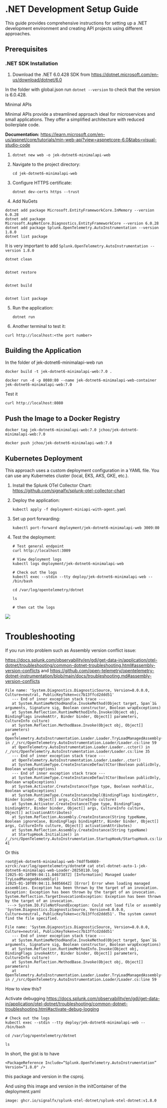 # .NET Development Setup Guide

This guide provides comprehensive instructions for setting up a .NET development environment and creating API projects using different approaches.

## Prerequisites

### .NET SDK Installation

1. Download the .NET 6.0.428 SDK from https://dotnet.microsoft.com/en-us/download/dotnet/6.0

In the folder with global.json run `dotnet --version` to check that the version is 6.0.428.

 Minimal APIs

Minimal APIs provide a streamlined approach ideal for microservices and small applications. They offer a simplified architecture with reduced boilerplate code.

**Documentation:**
https://learn.microsoft.com/en-us/aspnet/core/tutorials/min-web-api?view=aspnetcore-6.0&tabs=visual-studio-code

1. `dotnet new web -o jek-dotnet6-minimalapi-web`

2. Navigate to the project directory:
   ```
   cd jek-dotnet6-minimalapi-web
   ```

3. Configure HTTPS certificate:
   ```
   dotnet dev-certs https --trust
   ```

4. Add NuGets
```
dotnet add package Microsoft.EntityFrameworkCore.InMemory --version 6.0.28
dotnet add package Microsoft.AspNetCore.Diagnostics.EntityFrameworkCore --version 6.0.28
dotnet add package Splunk.OpenTelemetry.AutoInstrumentation --version 1.8.0
dotnet list package
```

It is very important to add `Splunk.OpenTelemetry.AutoInstrumentation --version 1.8.0`

```
dotnet clean


dotnet restore


dotnet build


dotnet list package
```

5. Run the application:
   ```
   dotnet run
   ```

6. Another terminal to test it:
```
curl http://localhost:<the port number>
```

## Building the Application
In the folder of jek-dotnet6-minimalapi-web run
```
docker build -t jek-dotnet6-minimalapi-web:7.0 .
```

```
docker run -d -p 8080:80 --name jek-dotnet6-minimalapi-web-container jek-dotnet6-minimalapi-web:7.0
```

Test it
```
curl http://localhost:8080
```

## Push the Image to a Docker Registry
```
docker tag jek-dotnet6-minimalapi-web:7.0 jchoo/jek-dotnet6-minimalapi-web:7.0
```

```
docker push jchoo/jek-dotnet6-minimalapi-web:7.0
```

## Kubernetes Deployment

This approach uses a custom deployment configuration in a YAML file. You can use any Kubernetes cluster (local, EKS, AKS, GKE, etc.).

1. Install the Splunk OTel Collector Chart:
   https://github.com/signalfx/splunk-otel-collector-chart

2. Deploy the application:
   ```
   kubectl apply -f deployment-miniapi-with-agent.yaml
   ```

3. Set up port forwarding:
   ```
   kubectl port-forward deployment/jek-dotnet6-minimalapi-web 3009:80
   ```

4. Test the deployment:
   ```
   # Test general endpoint
   curl http://localhost:3009

   # View deployment logs
   kubectl logs deployment/jek-dotnet6-minimalapi-web

   # Check out the logs
   kubectl exec --stdin --tty deploy/jek-dotnet6-minimalapi-web -- /bin/bash

   cd /var/log/opentelemetry/dotnet

   ls

   # then cat the logs   
   ```

![](proof.png)

# Troubleshooting
If you run into problem such as Assembly version conflict issue:

https://docs.splunk.com/observability/en/gdi/get-data-in/application/otel-dotnet/troubleshooting/common-dotnet-troubleshooting.html#assembly-version-conflicts and https://github.com/open-telemetry/opentelemetry-dotnet-instrumentation/blob/main/docs/troubleshooting.md#assembly-version-conflicts

```
File name: 'System.Diagnostics.DiagnosticSource, Version=8.0.0.0, Culture=neutral, PublicKeyToken=cc7b13ffcd2ddd51'
   --- End of inner exception stack trace ---
   at System.RuntimeMethodHandle.InvokeMethod(Object target, Span`1& arguments, Signature sig, Boolean constructor, Boolean wrapExceptions)
   at System.Reflection.RuntimeMethodInfo.Invoke(Object obj, BindingFlags invokeAttr, Binder binder, Object[] parameters, CultureInfo culture)
   at System.Reflection.MethodBase.Invoke(Object obj, Object[] parameters)
   at OpenTelemetry.AutoInstrumentation.Loader.Loader.TryLoadManagedAssembly() in /_/src/OpenTelemetry.AutoInstrumentation.Loader/Loader.cs:line 59
   at OpenTelemetry.AutoInstrumentation.Loader.Loader..cctor() in /_/src/OpenTelemetry.AutoInstrumentation.Loader/Loader.cs:line 35
   --- End of inner exception stack trace ---
   at OpenTelemetry.AutoInstrumentation.Loader.Loader..ctor()
   at System.RuntimeType.CreateInstanceDefaultCtor(Boolean publicOnly, Boolean wrapExceptions)
   --- End of inner exception stack trace ---
   at System.RuntimeType.CreateInstanceDefaultCtor(Boolean publicOnly, Boolean wrapExceptions)
   at System.Activator.CreateInstance(Type type, Boolean nonPublic, Boolean wrapExceptions)
   at System.RuntimeType.CreateInstanceImpl(BindingFlags bindingAttr, Binder binder, Object[] args, CultureInfo culture)
   at System.Activator.CreateInstance(Type type, BindingFlags bindingAttr, Binder binder, Object[] args, CultureInfo culture, Object[] activationAttributes)
   at System.Reflection.Assembly.CreateInstance(String typeName, Boolean ignoreCase, BindingFlags bindingAttr, Binder binder, Object[] args, CultureInfo culture, Object[] activationAttributes)
   at System.Reflection.Assembly.CreateInstance(String typeName)
   at StartupHook.Initialize() in /_/src/OpenTelemetry.AutoInstrumentation.StartupHook/StartupHook.cs:line 41
```

Or this 
```
root@jek-dotnet6-minimalapi-web-74dffb4669-xzrck:/var/log/opentelemetry/dotnet# cat otel-dotnet-auto-1-jek-dotnet6-minimalapi-web-Loader-20250110.log
[2025-01-10T09:04:11.8467387Z] [Information] Managed Loader TryLoadManagedAssembly()
[2025-01-10T09:04:11.9405664Z] [Error] Error when loading managed assemblies. Exception has been thrown by the target of an invocation.
Exception: Exception has been thrown by the target of an invocation.
System.Reflection.TargetInvocationException: Exception has been thrown by the target of an invocation.
 ---> System.IO.FileNotFoundException: Could not load file or assembly 'System.Diagnostics.DiagnosticSource, Version=8.0.0.0, Culture=neutral, PublicKeyToken=cc7b13ffcd2ddd51'. The system cannot find the file specified.

File name: 'System.Diagnostics.DiagnosticSource, Version=8.0.0.0, Culture=neutral, PublicKeyToken=cc7b13ffcd2ddd51'
   --- End of inner exception stack trace ---
   at System.RuntimeMethodHandle.InvokeMethod(Object target, Span`1& arguments, Signature sig, Boolean constructor, Boolean wrapExceptions)
   at System.Reflection.RuntimeMethodInfo.Invoke(Object obj, BindingFlags invokeAttr, Binder binder, Object[] parameters, CultureInfo culture)
   at System.Reflection.MethodBase.Invoke(Object obj, Object[] parameters)
   at OpenTelemetry.AutoInstrumentation.Loader.Loader.TryLoadManagedAssembly() in /_/src/OpenTelemetry.AutoInstrumentation.Loader/Loader.cs:line 59
```

How to view this? 

Activate debugging https://docs.splunk.com/observability/en/gdi/get-data-in/application/otel-dotnet/troubleshooting/common-dotnet-troubleshooting.html#activate-debug-logging

```
# Check out the logs
kubectl exec --stdin --tty deploy/jek-dotnet6-minimalapi-web -- /bin/bash

cd /var/log/opentelemetry/dotnet

ls
```

In short, the gist is to have


`<PackageReference Include=“Splunk.OpenTelemetry.AutoInstrumentation” Version=“1.8.0" />`

this package and version in the csproj.

And using this image and version in the initContainer of the deployment.yaml

`image: ghcr.io/signalfx/splunk-otel-dotnet/splunk-otel-dotnet:v1.8.0` 

